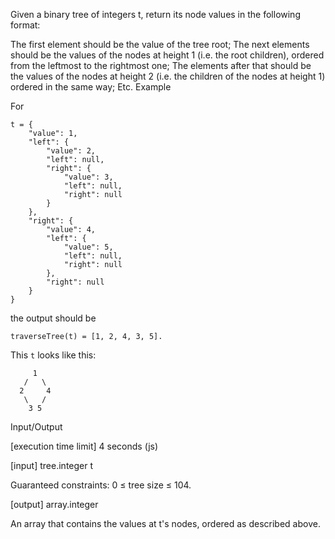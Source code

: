 Given a binary tree of integers t, return its node values in the following format:

The first element should be the value of the tree root;
The next elements should be the values of the nodes at height 1 (i.e. the root children), ordered from the leftmost to the rightmost one;
The elements after that should be the values of the nodes at height 2 (i.e. the children of the nodes at height 1) ordered in the same way;
Etc.
Example

For
```
t = {
    "value": 1,
    "left": {
        "value": 2,
        "left": null,
        "right": {
            "value": 3,
            "left": null,
            "right": null
        }
    },
    "right": {
        "value": 4,
        "left": {
            "value": 5,
            "left": null,
            "right": null
        },
        "right": null
    }
}
```
the output should be
```
traverseTree(t) = [1, 2, 4, 3, 5].
```
This ```t``` looks like this:
```
     1
   /   \
  2     4
   \   /
    3 5
```
Input/Output

[execution time limit] 4 seconds (js)

[input] tree.integer t

Guaranteed constraints:
0 ≤ tree size ≤ 104.

[output] array.integer

An array that contains the values at t's nodes, ordered as described above.